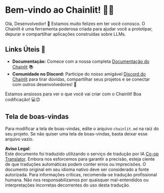 <!--
CO_OP_TRANSLATOR_METADATA:
{
  "original_hash": "c49526c7abc56b0b5f1e835c1739f18e",
  "translation_date": "2025-07-12T13:53:48+00:00",
  "source_file": "11-mcp/code_samples/github-mcp/chainlit.md",
  "language_code": "br"
}
-->
# Bem-vindo ao Chainlit! 🚀🤖

Olá, Desenvolvedor! 👋 Estamos muito felizes em ter você conosco. O Chainlit é uma ferramenta poderosa criada para ajudar você a prototipar, depurar e compartilhar aplicações construídas sobre LLMs.

## Links Úteis 🔗

- **Documentação:** Comece com a nossa completa [Documentação do Chainlit](https://docs.chainlit.io) 📚  
- **Comunidade no Discord:** Participe do nosso amigável [Discord do Chainlit](https://discord.gg/k73SQ3FyUh) para tirar dúvidas, compartilhar seus projetos e se conectar com outros desenvolvedores! 💬

Estamos ansiosos para ver o que você vai criar com o Chainlit! Boa codificação! 💻😊

## Tela de boas-vindas

Para modificar a tela de boas-vindas, edite o arquivo `chainlit.md` na raiz do seu projeto. Se não quiser uma tela de boas-vindas, basta deixar esse arquivo vazio.

**Aviso Legal**:  
Este documento foi traduzido utilizando o serviço de tradução por IA [Co-op Translator](https://github.com/Azure/co-op-translator). Embora nos esforcemos para garantir a precisão, esteja ciente de que traduções automáticas podem conter erros ou imprecisões. O documento original em seu idioma nativo deve ser considerado a fonte autorizada. Para informações críticas, recomenda-se tradução profissional humana. Não nos responsabilizamos por quaisquer mal-entendidos ou interpretações incorretas decorrentes do uso desta tradução.
